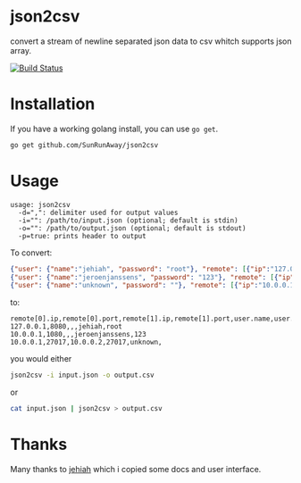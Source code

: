 json2csv
========

convert a stream of newline separated json data to csv whitch supports json array.

[![Build Status](https://travis-ci.org/SunRunAway/json2csv.png?branch=master)](https://travis-ci.org/SunRunAway/json2csv)


Installation
============

If you have a working golang install, you can use `go get`.

```bash
go get github.com/SunRunAway/json2csv
```

Usage
=====

```
usage: json2csv
  -d=",": delimiter used for output values
  -i="": /path/to/input.json (optional; default is stdin)
  -o="": /path/to/output.json (optional; default is stdout)
  -p=true: prints header to output
```

To convert:

```json
{"user": {"name":"jehiah", "password": "root"}, "remote": [{"ip":"127.0.0.1", "port": 8080}]}
{"user": {"name":"jeroenjanssens", "password": "123"}, "remote": [{"ip":"10.0.0.1", "port": 1080}]}
{"user": {"name":"unknown", "password": ""}, "remote": [{"ip":"10.0.0.1", "port": 27017}, {"ip":"10.0.0.2", "port": 27017}]}
```

to:

```
remote[0].ip,remote[0].port,remote[1].ip,remote[1].port,user.name,user.password
127.0.0.1,8080,,,jehiah,root
10.0.0.1,1080,,,jeroenjanssens,123
10.0.0.1,27017,10.0.0.2,27017,unknown,
```
    
you would either

```bash
json2csv -i input.json -o output.csv
```

or

```bash
cat input.json | json2csv > output.csv
```

Thanks
=====

Many thanks to [jehiah](https://github.com/jehiah/json2csv) which i copied some docs and user interface.
